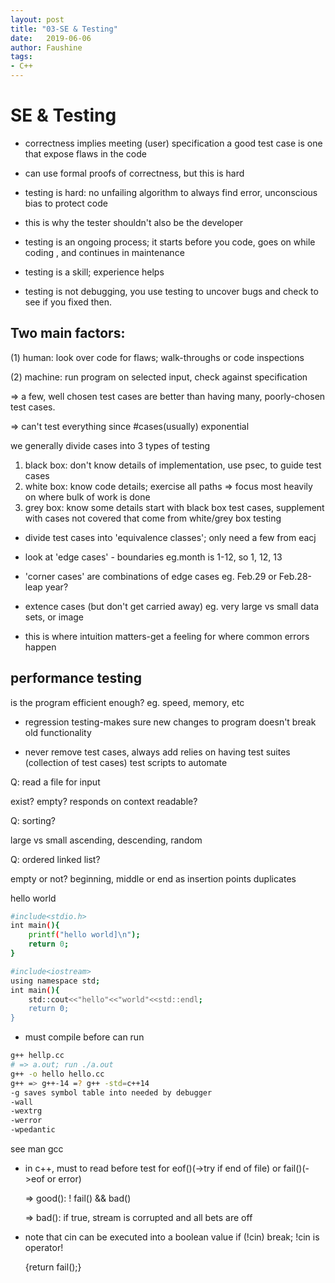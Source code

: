 ```yaml
---
layout: post
title: "03-SE & Testing"
date:   2019-06-06
author: Faushine
tags: 
- C++
---
```

# SE & Testing

- correctness implies meeting (user) specification
a good test case is one that expose flaws in the code

- can use formal proofs of correctness, but this is hard

- testing is  hard: no unfailing algorithm to always find error, unconscious bias to protect code

- this is why the tester shouldn't also be the developer

- testing is an ongoing process; it starts before you code, goes on while coding , and continues in maintenance

- testing is a skill; experience helps

- testing is not debugging, you use testing to uncover bugs and check to see if you fixed then.

## Two main factors:

(1) human: look over code for flaws; walk-throughs or code inspections

(2) machine: run program on selected input, check against specification

=> a few, well chosen test cases are better than having many, poorly-chosen test cases.

=> can't test everything since #cases(usually) exponential

we generally divide cases into 3 types of testing

1. black box: don't know details of implementation, use psec, to guide test cases
2. white box: know code details; exercise all paths
=> focus most heavily on where bulk of work is done
3. grey box: know some details
start with black box test cases, supplement with cases not covered that come from white/grey box testing

- divide test cases into 'equivalence classes'; only need a few from eacj
  
- look at 'edge cases' - boundaries eg.month is 1-12, so 1, 12, 13
  
- 'corner cases' are combinations of edge cases eg. Feb.29 or Feb.28-leap year?
  
- extence cases (but don't get carried away)
eg. very large vs small data sets, or image

- this is where intuition matters-get a feeling for where common errors happen

## performance testing

is the program efficient enough?
eg. speed, memory, etc

- regression testing-makes sure new changes to program doesn't break old functionality

- never remove test cases, always add
relies on having test suites (collection of test cases) test scripts to automate

Q: read a file for input

exist?
empty?
responds on context
readable?

Q: sorting?

large vs small
ascending, descending, random

Q: ordered linked list?

empty or not?
beginning, middle or end as insertion points
duplicates

hello world

```bash
#include<stdio.h>   
int main(){
    printf("hello world]\n");
    return 0;
}

#include<iostream>
using namespace std;
int main(){
    std::cout<<"hello"<<"world"<<std::endl;
    return 0;
}
```

- must compile before can run
  
```bash
g++ hellp.cc 
# => a.out; run ./a.out
g++ -o hello hello.cc
g++ => g++-14 =? g++ -std=c++14
-g saves symbol table into needed by debugger
-wall
-wextrg
-werror
-wpedantic
```

see man gcc

- in c++, must to read before test for eof()(->try if end of file) or fail()(->eof or error)

    => good(): ! fail() && bad()

    => bad(): if true, stream is corrupted and all bets are off

- note that cin can be executed into a boolean value if (!cin) break; !cin is operator! 

    {return fail();}

